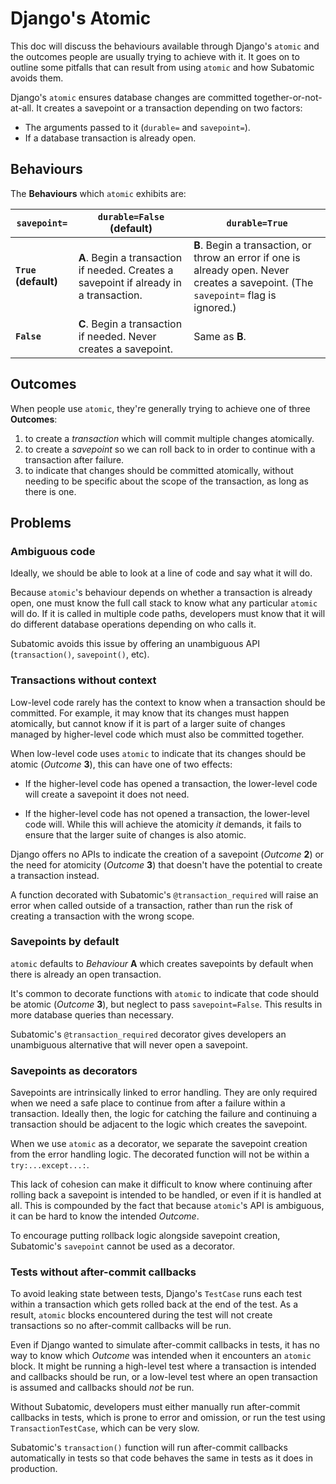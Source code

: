 # Django's Atomic

This doc will discuss the behaviours available through Django's `atomic`
and the outcomes people are usually trying to achieve with it.
It goes on to outline some pitfalls that can result from using `atomic`
and how Subatomic avoids them.

Django's `atomic` ensures database changes are committed together-or-not-at-all.
It creates a savepoint or a transaction depending on two factors:

- The arguments passed to it (`durable=` and `savepoint=`).
- If a database transaction is already open.

## Behaviours

The **Behaviours** which `atomic` exhibits are:

| `savepoint=`         | `durable=False` (default) | `durable=True` |
| ---                  | ---                       | ---            |
| **`True` (default)** | **A**. Begin a transaction if needed. Creates a savepoint if already in a transaction. | **B**. Begin a transaction, or throw an error if one is already open. Never creates a savepoint. (The `savepoint=` flag is ignored.) |
| **`False`**          | **C**. Begin a transaction if needed. Never creates a savepoint. | Same as **B**.  |

## Outcomes

When people use `atomic`,
they're generally trying to achieve one of three **Outcomes**:

1. to create a *transaction*
   which will commit multiple changes atomically.
2. to create a *savepoint*
   so we can roll back to in order to continue with a transaction after failure.
3. to indicate that changes should be committed atomically,
   without needing to be specific about the scope of the transaction,
   as long as there is one.

## Problems

### Ambiguous code

Ideally, we should be able to look at a line of code and say what it will do.

Because `atomic`'s behaviour depends on whether a transaction is already open,
one must know the full call stack
to know what any particular `atomic` will do.
If it is called in multiple code paths,
developers must know that it will do different database operations
depending on who calls it.

Subatomic avoids this issue
by offering an unambiguous API (`transaction()`, `savepoint()`, etc).

### Transactions without context

Low-level code rarely has the context to know when a transaction should be committed.
For example, it may know that its changes must happen atomically,
but cannot know if it is part of a larger suite of changes
managed by higher-level code
which must also be committed together.

When low-level code uses `atomic`
to indicate that its changes should be atomic (*Outcome* **3**),
this can have one of two effects:

- If the higher-level code has opened a transaction,
  the lower-level code will create a savepoint it does not need.

- If the higher-level code has not opened a transaction,
  the lower-level code will.
  While this will achieve the atomicity _it_ demands,
  it fails to ensure that the larger suite of changes
  is also atomic.

Django offers no APIs to indicate
the creation of a savepoint (*Outcome* **2**)
or the need for atomicity (*Outcome* **3**)
that doesn't have the potential to create a transaction instead.

A function decorated with Subatomic's `@transaction_required`
will raise an error when called outside of a transaction,
rather than run the risk of creating a transaction with the wrong scope.

### Savepoints by default

`atomic` defaults to *Behaviour* **A**
which creates savepoints by default
when there is already an open transaction.

It's common to decorate functions with `atomic`
to indicate that code should be atomic (*Outcome* **3**),
but neglect to pass `savepoint=False`.
This results in more database queries than necessary.

Subatomic's `@transaction_required` decorator
gives developers an unambiguous alternative
that will never open a savepoint.

### Savepoints as decorators

Savepoints are intrinsically linked to error handling.
They are only required when we need
a safe place to continue from after a failure within a transaction.
Ideally then, the logic for catching the failure and continuing a transaction
should be adjacent to the logic which creates the savepoint.

When we use `atomic` as a decorator,
we separate the savepoint creation from the error handling logic.
The decorated function will not be within a `try:...except...:`.

This lack of cohesion
can make it difficult to know
where continuing after rolling back a savepoint is intended to be handled,
or even if it is handled at all.
This is compounded by the fact that
because `atomic`'s API is ambiguous,
it can be hard to know the intended *Outcome*.

To encourage putting rollback logic alongside savepoint creation,
Subatomic's `savepoint` cannot be used as a decorator.

### Tests without after-commit callbacks

To avoid leaking state between tests,
Django's `TestCase` runs each test within a transaction
which gets rolled back at the end of the test.
As a result,
`atomic` blocks encountered during the test
will not create transactions
so no after-commit callbacks will be run.

Even if Django wanted to simulate after-commit callbacks in tests,
it has no way to know which *Outcome* was intended
when it encounters an `atomic` block.
It might be running a high-level test where a transaction is intended
and callbacks should be run,
or a low-level test where an open transaction is assumed
and callbacks should _not_ be run.

Without Subatomic,
developers must either manually run after-commit callbacks in tests,
which is prone to error and omission,
or run the test using `TransactionTestCase`,
which can be very slow.

Subatomic's `transaction()` function
will run after-commit callbacks automatically in tests
so that code behaves the same in tests as it does in production.
